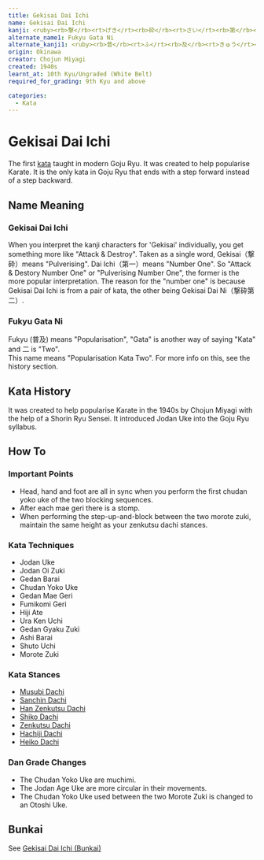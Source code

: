 ```yaml
---
title: Gekisai Dai Ichi
name: Gekisai Dai Ichi
kanji: <ruby><rb>撃</rb><rt>げき</rt><rb>砕</rb><rt>さい</rt><rb>第</rb><rt>だい</rt><rb>一</rb><rt>いち</rt></ruby>
alternate_name1: Fukyu Gata Ni
alternate_kanji1: <ruby><rb>普</rb><rt>ふ</rt><rb>及</rb><rt>きゅう</rt><rb>型</rb><rt>がた</rt><rb>二</rb><rt>に</rt></ruby>
origin: Okinawa
creator: Chojun Miyagi
created: 1940s
learnt_at: 10th Kyu/Ungraded (White Belt)
required_for_grading: 9th Kyu and above

categories:
  - Kata
---
```


# Gekisai Dai Ichi

<Infobox/>

The first [kata](/) taught in modern Goju Ryu. It was created to help popularise Karate. It is the only kata in Goju Ryu that ends with a step forward instead of a step backward.

## Name Meaning

### Gekisai Dai Ichi

When you interpret the kanji characters for 'Gekisai' individually, you get something more like "Attack & Destroy".
Taken as a single word, Gekisai（撃砕）means "Pulverising​". Dai Ichi（第一）means "Number One".
So "Attack & Destory Number One" or "Pulverising Number One", the former is the more popular interpretation.
The reason for the "number one" is because Gekisai Dai Ichi is from a pair of kata, the other being Gekisai Dai Ni（撃砕第二）.

### Fukyu Gata Ni

Fukyu (普及) means "Popularisation", "Gata" is another way of saying "Kata" and 二 is "Two".  
This name means "Popularisation Kata Two". For more info on this, see the history section.

## Kata History

It was created to help popularise Karate in the 1940s by Chojun Miyagi with the help of a Shorin Ryu Sensei. It introduced Jodan Uke into the Goju Ryu syllabus.

## How To

<Wiki-Video url="https://youtu.be/YtcRO7zceIg" />

### Important Points

- Head, hand and foot are all in sync when you perform the first chudan yoko uke of the two blocking sequences.
- After each mae geri there is a stomp.
- When performing the step-up-and-block between the two morote zuki, maintain the same height as your zenkutsu dachi stances.

### Kata Techniques

- Jodan Uke
- Jodan Oi Zuki
- Gedan Barai
- Chudan Yoko Uke
- Gedan Mae Geri
- Fumikomi Geri
- Hiji Ate
- Ura Ken Uchi
- Gedan Gyaku Zuki
- Ashi Barai
- Shuto Uchi
- Morote Zuki

### Kata Stances

- [Musubi Dachi](/stances#musubi_dachi)
- [Sanchin Dachi](/stances#sanchin_dachi)
- [Han Zenkutsu Dachi](/stances#hanzenkutsu_dachi)
- [Shiko Dachi](/stances#shiko_dachi)
- [Zenkutsu Dachi](/stances#zenkutsu_dachi)
- [Hachiji Dachi](/stances#hachiji_dachi)
- [Heiko Dachi](/stances#heiko_dachi)

### Dan Grade Changes

- The Chudan Yoko Uke are muchimi.
- The Jodan Age Uke are more circular in their movements.
- The Chudan Yoko Uke used between the two Morote Zuki is changed to an Otoshi Uke.

## Bunkai

See [Gekisai Dai Ichi (Bunkai)](/bunkai/gekisai-dai-ichi.md)
